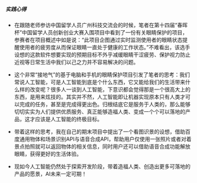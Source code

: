 ##### 实践心得

- 在跟随老师参访中国留学人员广州科技交流会的时候，笔者在第十四届“春晖杯”中国留学人员创新创业大赛入围项目中看到了一份有关眼睛保护的项目，参赛者在项目概述中如是说：“此项目企图通过实时监测使用者的眼睛状态提醒使用者的疲劳度从而保证眼睛一直处于健康的工作状态。”不难看出，该选手设想的这款软件想要实现的预期目标不外乎减缓眼睛干涩疲劳、保护视力防止近视等日常生活中我们以己之力并不容易解决的问题。

- 这个非常“接地气”的基于电脑和手机的眼睛保护项目引发了笔者的思考：我们常说人工智能，可是人工智能到底是个什么东西，它又能给我们的生活带来什么样的改变呢？很多人一谈到人工智能，下意识都会觉得那是一个很高大上的东西，是用来炫技的。其实并不然，人工智能即让机器实现原本只有人类才可以完成的任务，甚至是完成得更出色。归根结底它是服务于人类的，那么能够切切实实为人们提供优质服务、真正能够造福人类、变成一个个可以落地的产品，这才应该是人工智能的终极目标。

- 带着这样的思考，我在自己的期末项目中提出了一个看图识景的设想，借助百度通用物体和场景识别API与语音合成API，帮助用户仅使用一张照片或者对着景点拍照就可以返回物体的相关信息，同时用户还可以借助语音合成功能解放眼睛，获得更好的生活体验。

- 现如今人工智能仍然处于探索开发阶段，带着造福人类、创造出更多可落地的产品的愿景，AI未来一定可期！
